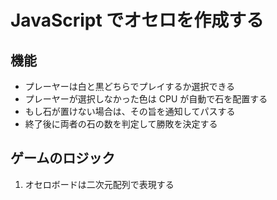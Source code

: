 # JavaScript でオセロを作成する

## 機能

- プレーヤーは白と黒どちらでプレイするか選択できる
- プレーヤーが選択しなかった色は CPU が自動で石を配置する
- もし石が置けない場合は、その旨を通知してパスする
- 終了後に両者の石の数を判定して勝敗を決定する

## ゲームのロジック

1. オセロボードは二次元配列で表現する
